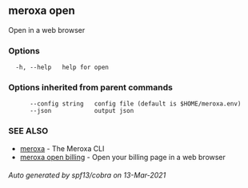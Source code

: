 ## meroxa open

Open in a web browser

### Options

```
  -h, --help   help for open
```

### Options inherited from parent commands

```
      --config string   config file (default is $HOME/meroxa.env)
      --json            output json
```

### SEE ALSO

* [meroxa](meroxa.md)	 - The Meroxa CLI
* [meroxa open billing](meroxa_open_billing.md)	 - Open your billing page in a web browser

###### Auto generated by spf13/cobra on 13-Mar-2021

